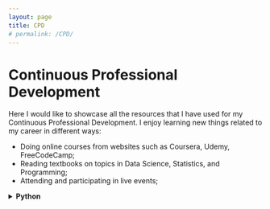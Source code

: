 ```yaml
---
layout: page
title: CPD
# permalink: /CPD/
---
```


# Continuous Professional Development

Here I would like to showcase all the resources that I have used for my Continuous Professional Development. I enjoy learning new things related to my career in different ways:
- Doing online courses from websites such as Coursera, Udemy, FreeCodeCamp;
- Reading textbooks on topics in Data Science, Statistics, and Programming;
- Attending and participating in live events;

<details>
<summary><b>Python</b></summary>

<table>
    <thead>
        <tr>
            <th>Resource</th>
            <th>Description</th>
            <th>Photo</th>
        </tr>
    </thead>
    <tbody>
        <tr>
            <td><b>Data Analysis with Python</b></td>
            <td>This is a simple introductory course from FreeCodeCamp that teaches the essentials of data cleaning, processing, and visualisation with Python libraries (Numpy, Pandas, Matplotlib).</td>
            <td><img src="images/freeCodeCamp Data Analysis with Python.png"></td>
        </tr>
    </tbody>
</table>


</details>

